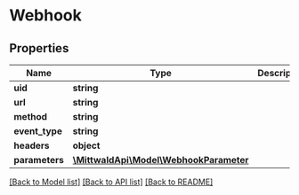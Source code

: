 # Webhook

## Properties
Name | Type | Description | Notes
------------ | ------------- | ------------- | -------------
**uid** | **string** |  | [optional] 
**url** | **string** |  | 
**method** | **string** |  | 
**event_type** | **string** |  | 
**headers** | **object** |  | [optional] 
**parameters** | [**\MittwaldApi\Model\WebhookParameter**](WebhookParameter.md) |  | [optional] 

[[Back to Model list]](../README.md#documentation-for-models) [[Back to API list]](../README.md#documentation-for-api-endpoints) [[Back to README]](../README.md)


